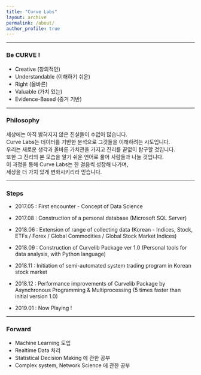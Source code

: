 ```yaml
---
title: "Curve Labs"
layout: archive
permalink: /about/
author_profile: true
---
```

  
---  
  
### Be CURVE !  
  
- Creative (창의적인)  
- Understandable (이해하기 쉬운)  
- Right (올바른)  
- Valuable (가치 있는)  
- Evidence-Based (증거 기반)  
  
---  
  
### Philosophy
  
세상에는 아직 밝혀지지 않은 진실들이 수없이 많습니다.   
Curve Labs는 데이터를 기반한 분석으로 그것들을 이해하려는 시도입니다.    
우리는 새로운 생각과 올바른 가치관을 가지고 진리를 끝없이 탐구할 것입니다.  
또한 그 진리의 본 모습을 알기 쉬운 언어로 풀어 사람들과 나눌 것입니다.  
이 과정을 통해 Curve Labs는 한 걸음씩 성장해 나가며,  
세상을 더 가치 있게 변화시키리라 믿습니다.   
 
---  
 
### Steps

- 2017.05 : First encounter - Concept of Data Science  
- 2017.08 : Construction of a personal database (Microsoft SQL Server)  
  
  
- 2018.06 : Extension of range of collecting data (Korean - Indices, Stock, ETFs / Forex / Global Commodities / Global Stock Market Indices)  
- 2018.09 : Construction of Curvelib Package ver 1.0 (Personal tools for data analysis, with Python language)  
- 2018.11 : Initiation of semi-automated system trading program in Korean stock market
- 2018.12 : Performance improvements of Curvelib Package by Asynchronous Programming & Multiprocessing (5 times faster than initial version 1.0)  
  
   
- 2019.01 : Now Playing !  
  
---
 
### Forward

- Machine Learning 도입  
- Realtime Data 처리  
- Statistical Decision Making 에 관한 공부  
- Complex system, Network Science 에 관한 공부  
  
